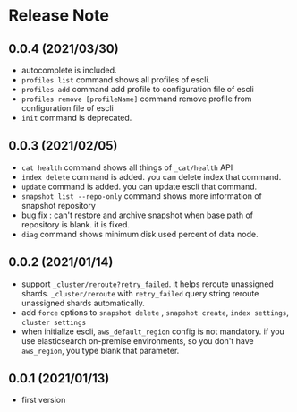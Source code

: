 # Release Note

## 0.0.4 (2021/03/30)
- autocomplete is included.
- `profiles list` command shows all profiles of escli.
- `profiles add` command add profile to configuration file of escli
- `profiles remove [profileName]` command remove profile from configuration file of escli
- `init` command is deprecated.
 
## 0.0.3 (2021/02/05)
- `cat health` command shows all things of `_cat/health` API
- `index delete` command is added. you can delete index that command.
- `update` command is added. you can update escli that command.
- `snapshot list --repo-only` command shows more information of snapshot repository
- bug fix : can't restore and archive snapshot when base path of repository is blank. it is fixed.
- `diag` command shows minimum disk used percent of data node.

## 0.0.2 (2021/01/14)
- support `_cluster/reroute?retry_failed`. it helps reroute unassigned shards. `_cluster/reroute` with `retry_failed` query string reroute unassigned shards automatically.
- add `force` options to `snapshot delete` , `snapshot create`, `index settings`, `cluster settings`
- when initialize escli, `aws_default_region` config is not mandatory. if you use elasticsearch on-premise environments, so you don't have `aws_region`, you type blank that parameter.

## 0.0.1 (2021/01/13)
- first version
  